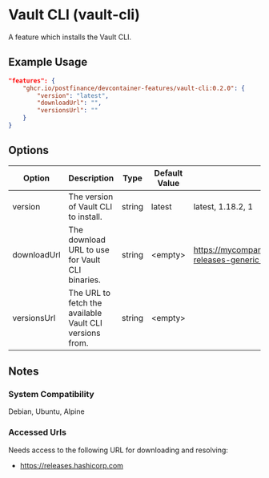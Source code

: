 # Vault CLI (vault-cli)

A feature which installs the Vault CLI.

## Example Usage

```json
"features": {
    "ghcr.io/postfinance/devcontainer-features/vault-cli:0.2.0": {
        "version": "latest",
        "downloadUrl": "",
        "versionsUrl": ""
    }
}
```

## Options

| Option | Description | Type | Default Value | Proposals |
|-----|-----|-----|-----|-----|
| version | The version of Vault CLI to install. | string | latest | latest, 1.18.2, 1 |
| downloadUrl | The download URL to use for Vault CLI binaries. | string | &lt;empty&gt; | https://mycompany.com/artifactory/hashicorp-releases-generic-remote/vault |
| versionsUrl | The URL to fetch the available Vault CLI versions from. | string | &lt;empty&gt; |  |

## Notes

### System Compatibility

Debian, Ubuntu, Alpine

### Accessed Urls

Needs access to the following URL for downloading and resolving:
* https://releases.hashicorp.com
